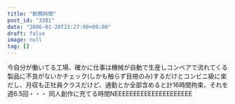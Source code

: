 ```yaml
---
title: "勤務時間"
post_id: "3381"
date: "2006-01-20T23:27:00+09:00"
draft: false
image: null
tag: []
---
```



今自分が働いてる工場、確かに仕事は機械が自動で生産しコンベアで流れてくる製品に不良がないかチェック(しかも触らず目視のみ)するだけとコンビニ級に楽だし、月収も正社員クラスだけど、通勤とか全部含めると計16時間拘束、それを週6.5回・・・ 同人創作に充てる時間NEEEEEEEEEEEEEEEEEEEEE
